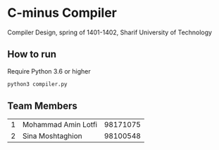 # C-minus Compiler
Compiler Design, spring of 1401-1402, Sharif University of Technology

## How to run
Require Python 3.6 or higher
```bash
python3 compiler.py
```

## Team Members
<table>
    <tr>
        <td>1</td>
        <td>Mohammad Amin Lotfi</td>
        <td>98171075</td>
    </tr>
    <tr>
        <td>2</td>
        <td>Sina Moshtaghion</td>
        <td>98100548</td>
    </tr>
</table>
